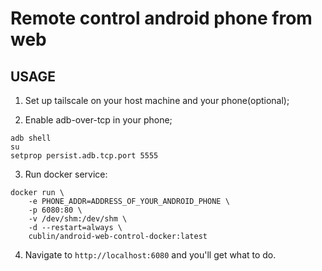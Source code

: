 # Remote control android phone from web

## USAGE
1. Set up tailscale on your host machine and your phone(optional);

2. Enable adb-over-tcp in your phone;
```shell
adb shell
su
setprop persist.adb.tcp.port 5555
```

3. Run docker service:
```shell
docker run \
    -e PHONE_ADDR=ADDRESS_OF_YOUR_ANDROID_PHONE \
    -p 6080:80 \
    -v /dev/shm:/dev/shm \
    -d --restart=always \
    cublin/android-web-control-docker:latest
```

4. Navigate to `http://localhost:6080` and you'll get what to do.
